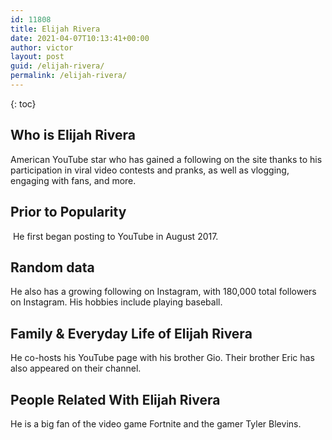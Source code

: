 ```yaml
---
id: 11808
title: Elijah Rivera
date: 2021-04-07T10:13:41+00:00
author: victor
layout: post
guid: /elijah-rivera/
permalink: /elijah-rivera/
---
```



{: toc}


## Who is Elijah Rivera



American YouTube star who has gained a following on the site thanks to his participation in viral video contests and pranks, as well as vlogging, engaging with fans, and more. 

                
                
                
## Prior to Popularity



 He first began posting to YouTube in August 2017. 

                
                
                
## Random data



He also has a growing following on Instagram, with 180,000 total followers on Instagram. His hobbies include playing baseball. 

                
                
                
## Family & Everyday Life of Elijah Rivera



He co-hosts his YouTube page with his brother Gio. Their brother Eric has also appeared on their channel.

                
                
                
## People Related With Elijah Rivera



He is a big fan of the video game Fortnite and the gamer Tyler Blevins.  

                
              
            
          
          
          